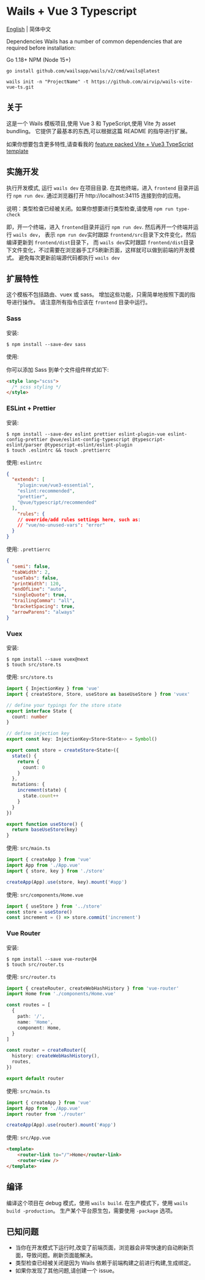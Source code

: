 # Wails + Vue 3 Typescript

[English](README.md) | 简体中文

Dependencies
Wails has a number of common dependencies that are required before installation:

Go 1.18+
NPM (Node 15+)

```shell
go install github.com/wailsapp/wails/v2/cmd/wails@latest

wails init -n "ProjectName" -t https://github.com/airvip/wails-vite-vue-ts.git
```

## 关于

这是一个 Wails 模板项目,使用 Vue 3 和 TypeScript,使用 Vite 为 asset bundling。
它提供了最基本的东西,可以根据这篇 README 的指导进行扩展。

如果你想要包含更多特性,请查看我的 [feature packed Vite + Vue3 TypeScript template](https://github.com/airvip/wails-vite-vue-the-works)


## 实施开发

执行开发模式, 运行 `wails dev` 在项目目录. 在其他终端，进入 `frontend`
目录并运行 `npm run dev`. 通过浏览器打开 http://localhost:34115 连接到你的应用。

说明：类型检查已经被关闭。如果你想要进行类型检查,请使用 `npm run type-check`

即，开一个终端，进入 `frontend`目录并运行 `npm run dev`. 然后再开一个终端并运行 `wails dev`，
表示 `npm run dev`实时跟踪 `frontend/src`目录下文件变化，然后编译更新到 `frontend/dist`目录下，
而 `wails dev`实时跟踪 `frontend/dist`目录下文件变化，不过需要在浏览器手工F5刷新页面，这样就可以做到前端的开发模式。
避免每次更新前端源代码都执行 `wails dev`


## 扩展特性

这个模板不包括路由、vuex 或 sass。
增加这些功能，只需简单地按照下面的指导进行操作。
请注意所有指令应该在 `frontend` 目录中运行。

### Sass

安装:
```shell
$ npm install --save-dev sass
```

使用:

你可以添加 Sass 到单个文件组件样式如下:
```html
<style lang="scss">
  /* scss styling */
</style>
```

### ESLint + Prettier

安装:
```shell
$ npm install --save-dev eslint prettier eslint-plugin-vue eslint-config-prettier @vue/eslint-config-typescript @typescript-eslint/parser @typescript-eslint/eslint-plugin
$ touch .eslintrc && touch .prettierrc
```

使用: `eslintrc`
```json
{
  "extends": [
    "plugin:vue/vue3-essential",
    "eslint:recommended",
    "prettier",
    "@vue/typescript/recommended"
  ],
    "rules": {
    // override/add rules settings here, such as:
    // "vue/no-unused-vars": "error"
  }
}
```

使用: `.prettierrc`
```json
{
  "semi": false,
  "tabWidth": 2,
  "useTabs": false,
  "printWidth": 120,
  "endOfLine": "auto",
  "singleQuote": true,
  "trailingComma": "all",
  "bracketSpacing": true,
  "arrowParens": "always"
}
```

### Vuex

安装:
```shell
$ npm install --save vuex@next
$ touch src/store.ts
```

使用: `src/store.ts`
```ts
import { InjectionKey } from 'vue'
import { createStore, Store, useStore as baseUseStore } from 'vuex'

// define your typings for the store state
export interface State {
  count: number
}

// define injection key
export const key: InjectionKey<Store<State>> = Symbol()

export const store = createStore<State>({
  state() {
    return {
      count: 0
    }
  },
  mutations: {
    increment(state) {
      state.count++
    }
  }
})

export function useStore() {
  return baseUseStore(key)
}
```

使用: `src/main.ts`
```ts
import { createApp } from 'vue'
import App from './App.vue'
import { store, key } from './store'

createApp(App).use(store, key).mount('#app')
```

使用: `src/components/Home.vue`
```ts
import { useStore } from '../store'
const store = useStore()
const increment = () => store.commit('increment')
```

### Vue Router

安装:
```shell
$ npm install --save vue-router@4
$ touch src/router.ts
```

使用: `src/router.ts`
```ts
import { createRouter, createWebHashHistory } from 'vue-router'
import Home from './components/Home.vue'

const routes = [
  {
    path: '/',
    name: 'Home',
    component: Home,
  }
]

const router = createRouter({
  history: createWebHashHistory(),
  routes,
})

export default router
```

使用: `src/main.ts`
```ts
import { createApp } from 'vue'
import App from './App.vue'
import router from './router'

createApp(App).use(router).mount('#app')
```

使用: `src/App.vue`
```html
<template>
    <router-link to="/">Home</router-link>
    <router-view />
</template>
```

## 编译 

编译这个项目在 debug 模式，使用 `wails build`. 在生产模式下，使用 `wails build -production`。
生产某个平台原生包，需要使用 `-package` 选项。

## 已知问题

- 当你在开发模式下运行时,改变了前端页面，浏览器会非常快速的自动刷新页面，导致问题。刷新页面能解决。
- 类型检查已经被关闭是因为 Wails 依赖于前端构建之前进行构建,生成绑定。
- 如果你发现了其他问题,请创建一个 issue。